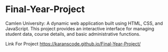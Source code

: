 # Final-Year-Project
Camlen University: A dynamic web application built using HTML, CSS, and JavaScript. This project provides an interactive interface for managing student data, course details, and basic administrative functions.

Link For Project https://karanscode.github.io/Final-Year-Project/
